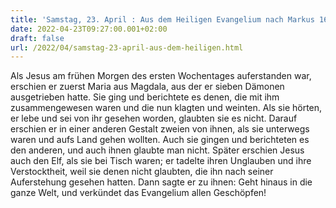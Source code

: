 ```yaml
---
title: 'Samstag, 23. April : Aus dem Heiligen Evangelium nach Markus 16,9-15.'
date: 2022-04-23T09:27:00.001+02:00
draft: false
url: /2022/04/samstag-23-april-aus-dem-heiligen.html
---
```


Als Jesus am frühen Morgen des ersten Wochentages auferstanden war, erschien er zuerst Maria aus Magdala, aus der er sieben Dämonen ausgetrieben hatte. Sie ging und berichtete es denen, die mit ihm zusammengewesen waren und die nun klagten und weinten. Als sie hörten, er lebe und sei von ihr gesehen worden, glaubten sie es nicht. Darauf erschien er in einer anderen Gestalt zweien von ihnen, als sie unterwegs waren und aufs Land gehen wollten. Auch sie gingen und berichteten es den anderen, und auch ihnen glaubte man nicht. Später erschien Jesus auch den Elf, als sie bei Tisch waren; er tadelte ihren Unglauben und ihre Verstocktheit, weil sie denen nicht glaubten, die ihn nach seiner Auferstehung gesehen hatten. Dann sagte er zu ihnen: Geht hinaus in die ganze Welt, und verkündet das Evangelium allen Geschöpfen!